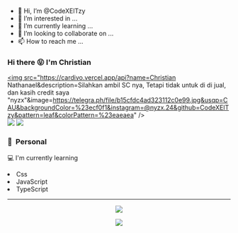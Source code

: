 - 👋 Hi, I’m @CodeXElTzy
- 👀 I’m interested in ...
- 🌱 I’m currently learning ...
- 💞️ I’m looking to collaborate on ...
- 📫 How to reach me ...

<!---
CodeXElTzy/CodeXElTzy is a ✨ special ✨ repository because its `README.md` (this file) appears on your GitHub profile.
You can click the Preview link to take a look at your changes.
--->
### Hi there 😝 I'm Christian

<a href="https://github.com/CodeXElTzy"><img src="https://cardivo.vercel.app/api?name=Christian Nathanael&description=Silahkan ambil SC nya, Tetapi tidak untuk di di jual, dan kasih credit saya "nyzx"&image=https://telegra.ph/file/b15cfdc4ad323112c0e99.jpg&usqp=CAU&backgroundColor=%23ecf0f1&instagram=@nyzx.24&github=CodeXElTzy&pattern=leaf&colorPattern=%23eaeaea" /><a> <br />
[<img src="https://img.shields.io/badge/whatsapp-%808080.svg?&style=for-the-badge&logo=whatsapp&logoColor=white">](https://wa.me/6289652948525?text=Hallo+salken)
[<img src="https://img.shields.io/badge/instagram-%23E4405F.svg?&style=for-the-badge&logo=instagram&logoColor=white">](https://instagram.com/nyzx.24)

### 👀 &nbsp;Personal
💻 I'm currently learning 
 <li> Css
 <li> JavaScript
 <li> TypeScript

---

<p align="center">
  <a href="https://github.com/CodeXElTzy"><img src="https://github-readme-stats.vercel.app/api/top-langs?username=SkylarKaf&theme=tokyonight&layout=compact" /></a>
</p>

<p align="center">
  <a href="https://github.com/CodeXElTzy"><img src="https://github-readme-stats.vercel.app/api?username=CodeXElTzy&theme=tokyonight&show_icons=true" /></a>
</p>
